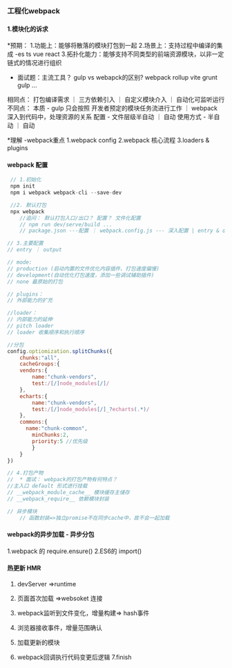 ### 工程化webpack
 #### 1.模块化的诉求
 *预期：
    1.功能上：能够将散落的模块打包到一起
    2.场景上：支持过程中编译的集成 -es ts vue react
    3.拓扑化能力：能够支持不同类型的前端资源模块，以非一定链式的情况进行组织 

 * 面试题：主流工具？ gulp vs webapck的区别?
 webpack rollup vite grunt gulp ... 

 相同点：
    打包编译需求 ｜ 三方依赖引入 ｜ 自定义模块介入 ｜ 自动化可监听运行
 不同点：
    本质 - gulp 只会按照 开发者预定的模块任务流进行工作 ｜ webpack 深入到代码中，处理资源的关系
    配置 - 文件层级半自动 ｜ 自动
    使用方式 - 半自动 ｜ 自动
 
 *理解 -webpack重点
    1.webpack config
    2.webpack 核心流程
    3.loaders & plugins 

#### webpack 配置

```js
 // 1.初始化
 npm init
 npm i webpack webpack-cli --save-dev

 //2. 默认打包
 npx webpack
    //追问： 默认打包入口/出口？ 配置？ 文件化配置
    // npm run dev/serve/build ...
    // package.json ---配置 ｜ webpack.config.js --- 深入配置 | entry & output

// 3.主要配置
// entry ｜ output

// mode:
// production (启动内置的文件优化内容插件、打包速度偏慢)
// development(自动优化打包速度，添加一些调试辅助插件)
// none 最原始的打包

// plugins：
// 外部能力的扩充

//loader：
// 内部能力的延伸
// pitch loader
// loader 收集顺序和执行顺序

//分包
config.optiomization.splitChunks({
    chunks:"all",
    cacheGroups:{
    vendors:{
        name:"chunk-vendors",
        test:/[/]node_modules[/]/
    },
    echarts:{
        name:"chunk-vendors",
        test:/[/]node_modules[/]_?echarts(.*)/
    },
    commons:{ 
      name:"chunk-common",
        minChunks:2,
        priority:5 //优先级
        }
    }
})

// 4.打包产物
//  * 面试： webpack的打包产物有何特点？
//主入口 default 形式进行挂载
// __webpack_module_cache__ 模块缓存主储存
// __webpack_require__ 依赖模块封装

// 异步模块
    // 函数封装=>独立promise不在同步cache中，故不会一起加载

```

#### webpack的异步加载 - 异步分包
1.webpack 的 require.ensure()
2.ES6的 import()

#### 热更新 HMR
1. devServer =>runtime
2. 页面首次加载 =>websoket 连接

3. webpack监听到文件变化，增量构建=> hash事件
4. 浏览器接收事件，增量范围确认
5. 加载更新的模块
6. webpack回调执行代码变更后逻辑
7.finish
